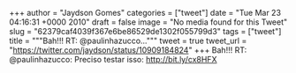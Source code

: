 
+++
author = "Jaydson Gomes"
categories = ["tweet"]
date = "Tue Mar 23 04:16:31 +0000 2010"
draft = false
image = "No media found for this Tweet"
slug = "62379caf4039f367e6be86529de1302f055799d3"
tags = ["tweet"]
title = """Bah!!! RT: @paulinhazucco..."""
tweet = true
tweet_url = "https://twitter.com/jaydson/status/10909184824"
+++
Bah!!! RT: @paulinhazucco: Preciso testar isso: http://bit.ly/cx8HFX
